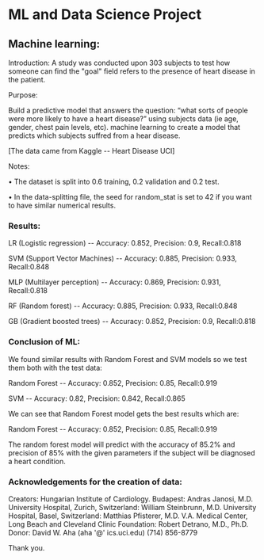 # ML and Data Science Project

## Machine learning:

Introduction:
A study was conducted upon 303 subjects to test how someone can find the "goal" field refers to the presence of heart disease in the patient.

Purpose:

Build a predictive model that answers the question: “what sorts of people were more likely to have a heart disease?” using subjects data (ie age, gender, chest pain levels, etc). machine learning to create a model that predicts which subjects suffred from a hear disease.

[The data came from Kaggle -- Heart Disease UCI]

Notes:

• The dataset is split into 0.6 training, 0.2 validation and 0.2 test.

• In the data-splitting file, the seed for random_stat is set to 42 if you want to have similar numerical results.



### Results:

LR (Logistic regression) -- Accuracy: 0.852, Precision: 0.9, Recall:0.818

SVM (Support Vector Machines) -- Accuracy: 0.885, Precision: 0.933, Recall:0.848

MLP (Multilayer perception) -- Accuracy: 0.869, Precision: 0.931, Recall:0.818

RF (Random forest) -- Accuracy: 0.885, Precision: 0.933, Recall:0.848

GB (Gradient boosted trees) -- Accuracy: 0.852, Precision: 0.9, Recall:0.818


### Conclusion of ML:

We found similar results with Random Forest and SVM models so we test them both with the test data:

Random Forest -- Accuracy: 0.852, Precision: 0.85, Recall:0.919

SVM -- Accuracy: 0.82, Precision: 0.842, Recall:0.865

We can see that Random Forest model gets the best results which are:

Random Forest -- Accuracy: 0.852, Precision: 0.85, Recall:0.919

The random forest model will predict with the accuracy of 85.2% and precision of 85% with the given parameters if the subject will be diagnosed a heart condition.

### Acknowledgements for the creation of data:
Creators:
Hungarian Institute of Cardiology. Budapest: Andras Janosi, M.D.
University Hospital, Zurich, Switzerland: William Steinbrunn, M.D.
University Hospital, Basel, Switzerland: Matthias Pfisterer, M.D.
V.A. Medical Center, Long Beach and Cleveland Clinic Foundation: Robert Detrano, M.D., Ph.D.
Donor:
David W. Aha (aha '@' ics.uci.edu) (714) 856-8779


Thank you.

